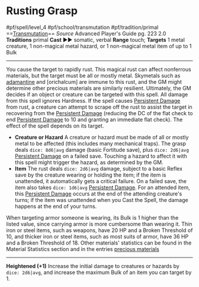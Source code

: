 # Rusting Grasp
#pf/spell/level_4 #pf/school/transmutation #pf/tradition/primal
==[Transmutation](../../../Traits/Transmutation.md)==
*Source* Advanced Player's Guide pg. 223 2.0
**Traditions** primal
**Cast** ►► somatic, verbal
**Range** touch; **Targets** 1 metal creature, 1 non-magical metal hazard, or 1 non-magical metal item of up to 1 Bulk

---
You cause the target to rapidly rust. This magical rust can affect nonferrous materials, but the target must be all or mostly metal. Skymetals such as [adamantine](adamantine) and [orichalcum] are immune to this rust, and the GM might determine other precious materials are similarly resilient. Ultimately, the GM decides if an object or creature can be targeted with this spell. All damage from this spell ignores Hardness. If the spell causes [Persistent Damage](../../../Conditions/Persistent%20Damage.md) from rust, a creature can attempt to scrape off the rust to assist the target in recovering from the [Persistent Damage](../../../Conditions/Persistent%20Damage.md) (reducing the DC of the flat check to end [Persistent Damage](../../../Conditions/Persistent%20Damage.md) to 10 and granting an immediate flat check). The effect of the spell depends on its target.
- **Creature or Hazard** A creature or hazard must be made of all or mostly metal to be affected (this includes many mechanical traps). The grasp deals `dice: 8d6|avg` damage (basic Fortitude save), plus `dice: 2d6|avg` [Persistent Damage](../../../Conditions/Persistent%20Damage.md) on a failed save. Touching a hazard to affect it with this spell might trigger the hazard, as determined by the GM.
- **Item** The rust deals `dice: 2d6|avg` damage, subject to a basic Reflex save by the creature wearing or holding the item; if the item is unattended, it automatically gets a critical failure. On a failed save, the item also takes `dice: 1d6|avg` [Persistent Damage](../../../Conditions/Persistent%20Damage.md). For an attended item, this [Persistent Damage](../../../Conditions/Persistent%20Damage.md) occurs at the end of the attending creature's turns; if the item was unattended when you Cast the Spell, the damage happens at the end of your turns.

When targeting armor someone is wearing, its Bulk is 1 higher than the listed value, since carrying armor is more cumbersome than wearing it. Thin iron or steel items, such as weapons, have 20 HP and a Broken Threshold of 10, and thicker iron or steel items, such as most suits of armor, have 36 HP and a Broken Threshold of 18. Other materials' statistics can be found in the Material Statistics section and in the entries [precious materials](Materials#Precious%20Materials)

<hr>

**Heightened (+1)** Increase the initial damage to creatures or hazards by `dice: 2d6|avg`, and increase the maximum Bulk of an item you can target by 1.